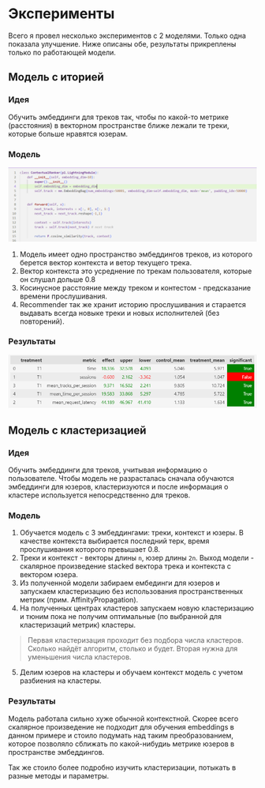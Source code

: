 # Эксперименты

Всего я провел несколько экспериментов с 2 моделями. Только одна показала улучшение. Ниже описаны обе, результаты прикреплены только по работающей модели.

## Модель с иторией
### Идея
Обучить эмбеддинги для треков так, чтобы по какой-то метрике (расстояния) в векторном пространстве ближе лежали те треки, которые больше нравятся юзерам.

### Модель
![model](model.png)
1. Модель имеет одно пространство эмбеддингов треков, из которого берется вектор контекста и ветор текущего трека. 
2. Вектор контекста это усреднение по трекам пользователя, которые он слушал дольше 0.8
3. Косинусное расстояние между треком и контестом - предсказание времени прослушивания.
4. Recommender так же хранит историю прослушивания и старается выдавать всегда новыке треки и новых исполнителей (без повторений).

### Результаты
![results](results.png)

## Модель с кластеризацией
### Идея
Обучить эмбеддинги для треков, учитывая информацию о пользователе. Чтобы модель не разрасталась сначала обучаются эмбеддинги для юзеров, кластеризуются и после информация о кластере используется непосредственно для треков.

### Модель
1. Обучается модель с 3 эмбеддингами: треки, контекст и юзеры. В качестве контекста выбирается последний терк, время прослушивания которого превышает 0.8.
2. Треки и контекст - векторы длины `n`, юзер длины `2n`. Выход модели - скалярное произведение stacked вектора трека и контекста с вектором юзера.
3. Из полученной модели забираем ембединги для юзеров и запускаем кластеризацию без использования пространственных метрик (прим. AffinityPropagation).
4. На полученных центрах кластеров запускаем новую кластеризацию и тюним пока не получим оптимальные (по выбранной для кластеризаций метрик) кластеры.

> Первая кластеризация проходит без подбора числа кластеров. Сколько найдёт алгоритм, столько и будет. Вторая нужна для уменьшения числа кластеров.

5. Делим юзеров на кластеры и обучаем контекст модель с учетом разбиения на кластеры.

### Результаты
Модель работала сильно хуже обычной контекстной.
Скорее всего скалярное произведение не подходит для обучения embeddings в данном примере и стоило подумать над таким преобразованием, которое позволяло сближать по какой-нибудиь метрике юзеров в пространстве эмбеддингов.

Так же стоило более подробно изучить кластеризации, потыкать в разные методы и параметры.